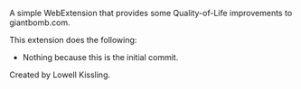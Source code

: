 A simple WebExtension that provides some Quality-of-Life improvements to giantbomb.com.

This extension does the following:

- Nothing because this is the initial commit.

Created by Lowell Kissling.
